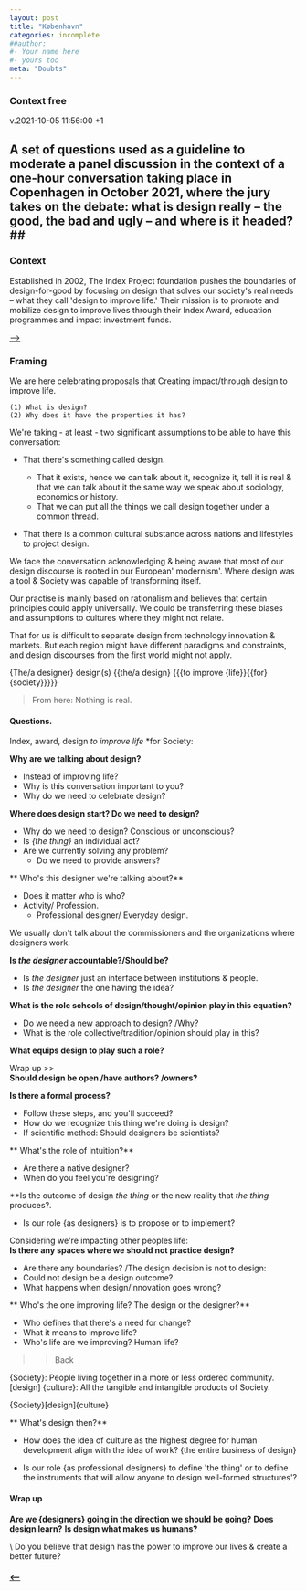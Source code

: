 ```yaml
---
layout: post
title: "København"
categories: incomplete
##author:
#- Your name here
#- yours too
meta: "Doubts"
---
```


### Context free
v.2021-10-05 11:56:00 +1 


## A set of questions used as a guideline to moderate a panel discussion in the context of a one-hour conversation taking place in Copenhagen in October 2021, where the jury takes on the debate: what is design really – the good, the bad and ugly – and where is it headed?##

### Context
Established in 2002, The Index Project foundation pushes the boundaries of design-for-good by focusing on design that solves our society's real needs – what they call 'design to improve life.' Their mission is to promote and mobilize design to improve lives through their Index Award, education programmes and impact investment funds.

[⟶](https://theindexproject.org)

### Framing
We are here celebrating proposals that Creating impact/through design to improve life.

    (1) What is design?
    (2) Why does it have the properties it has?  


We're taking - at least - two significant assumptions to be able to have this conversation:

  - That there's something called design.
    - That it exists, hence we can talk about it, recognize it, tell it is real & that we can talk about it the same way we speak about sociology, economics or history.
    - That we can put all the things we call design together under a common thread.

  - That there is a common cultural substance across nations and lifestyles to project design.

  We face the conversation acknowledging & being aware that most of our design discourse is rooted in our European' modernism'. Where design was a tool & Society was capable of transforming itself.

  Our practise is mainly based on rationalism and believes that certain principles could apply universally. We could be transferring these biases and assumptions to cultures where they might not relate.

That for us is difficult to separate design from technology innovation & markets. But each region might have different paradigms and constraints, and design discourses from the first world might not apply.

{The/a designer} design(s) {{the/a design} {{{to improve {life}}{{for}{society}}}}}

> From here: Nothing is real.

#### Questions.
Index, award, design *to improve life* *for Society:

**Why are we talking about design?**
  - Instead of improving life?
  - Why is this conversation important to you?
  - Why do we need to celebrate design?

 **Where does design start? Do we need to design?**
  - Why do we need to design? Conscious or unconscious?
  - Is *{the thing}* an individual act?
  - Are we currently solving any problem?
    - Do we need to provide answers?

** Who's this designer we're talking about?**
  - Does it matter who is who?
  - Activity/ Profession.
    - Professional designer/ Everyday design.

We usually don't talk about the commissioners and the organizations where designers work.  

**Is *the designer* accountable?/Should be?**
  - Is *the designer* just an interface between institutions & people.
  - Is *the designer* the one having the idea?

**What is the role schools of design/thought/opinion play in this equation?**
  - Do we need a new approach to design? /Why?
  - What is the role collective/tradition/opinion should play in this?

**What equips design to play such a role?**

Wrap up >>  
**Should design be open /have authors? /owners?**

**Is there a formal process?**
  - Follow these steps, and you'll succeed?  
  - How do we recognize this thing we're doing is design?
  - If scientific method: Should designers be scientists?

** What's the role of intuition?**
  - Are there a native designer?
  - When do you feel you're designing?

**Is the outcome of design *the thing* or the new reality that *the thing* produces?.
  - Is our role {as designers} is to propose or to implement?

Considering we're impacting other peoples life:  
**Is there any spaces where we should not practice design?**
  - Are there any boundaries? /The design decision is not to design:  
  - Could not design be a design outcome?
  - What happens when design/innovation goes wrong?

** Who's the one improving life? The design or the designer?**
  - Who defines that there's a need for change?
  - What it means to improve life?
  - Who's life are we improving? Human life?

>> Back

{Society}: People living together in a more or less ordered community.
[design]
{culture}: All the tangible and intangible products of Society.


{Society}[design]{culture}

** What's design then?**
- How does the idea of culture as the highest degree for human development align with the idea of work?
  {the entire business of design}  

- Is our role {as professional designers} to define 'the thing' or to define the instruments that will allow anyone to design well-formed structures'?


#### Wrap up
**Are we {designers} going in the direction we should be going?**
**Does design learn?**
**Is design what makes us humans?**

\\
Do you believe that design has the power to improve our lives & create a better future?



##### [⟵](/../../incomplete/index.html)
